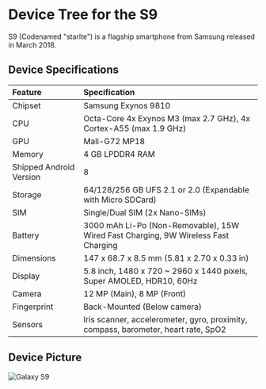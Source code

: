 # Device Tree for the S9
S9 (Codenamed "starlte") is a flagship smartphone from Samsung released in March 2018.

## Device Specifications

| Feature                 | Specification                                                                       |
| :---------------------- | :-----------------------------------------------------------------------------------|
| Chipset                 | Samsung Exynos 9810                                                                 |
| CPU                     | Octa-Core 4x Exynos M3 (max 2.7 GHz), 4x Cortex-A55 (max 1.9 GHz)                   |
| GPU                     | Mali-G72 MP18                                                                       |
| Memory                  | 4 GB LPDDR4 RAM                                                                     |
| Shipped Android Version | 8                                                                                   |
| Storage                 | 64/128/256 GB UFS 2.1 or 2.0 (Expandable with Micro SDCard)                         |
| SIM                     | Single/Dual SIM (2x Nano-SIMs)                                                      |
| Battery                 | 3000 mAh Li-Po (Non-Removable), 15W Wired Fast Charging, 9W Wireless Fast Charging  |
| Dimensions              | 147 x 68.7 x 8.5 mm (5.81 x 2.70 x 0.33 in)                                         |
| Display                 | 5.8 inch, 1480 x 720 ~ 2960 x 1440 pixels, Super AMOLED, HDR10, 60Hz                |
| Camera                  | 12 MP (Main), 8 MP (Front)                                                          |
| Fingerprint             | Back-Mounted (Below camera)                                                         |
| Sensors                 | Iris scanner, accelerometer, gyro, proximity, compass, barometer, heart rate, SpO2  |

## Device Picture

![Galaxy S9](https://fdn2.gsmarena.com/vv/pics/samsung/samsung-galaxy-s9-burgundy-red.jpg)

